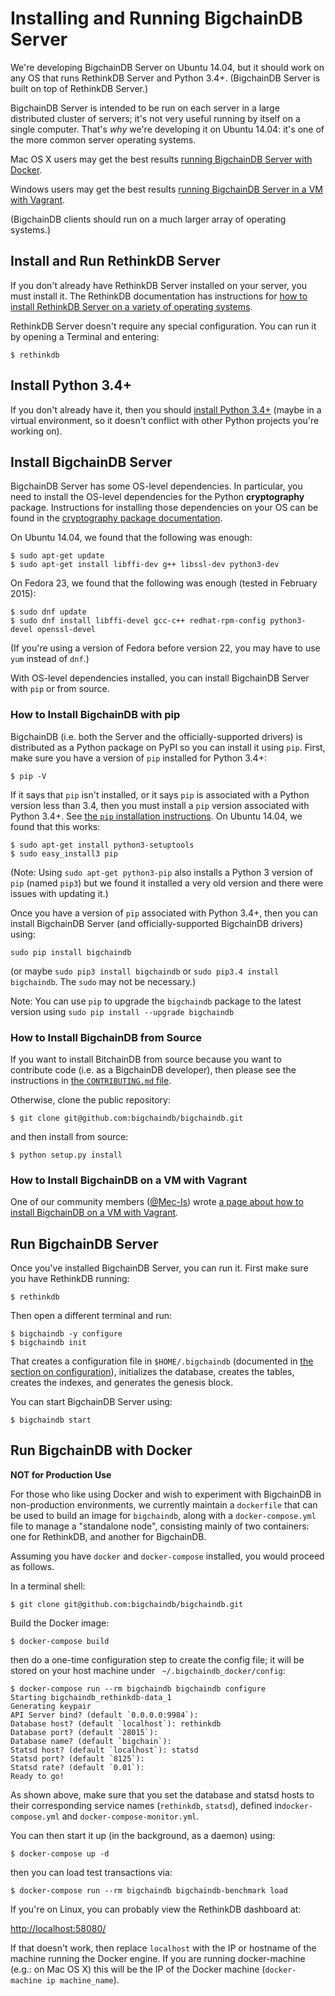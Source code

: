 # Installing and Running BigchainDB Server

We're developing BigchainDB Server on Ubuntu 14.04, but it should work on any OS that runs RethinkDB Server and Python 3.4+. (BigchainDB Server is built on top of RethinkDB Server.)

BigchainDB Server is intended to be run on each server in a large distributed cluster of servers; it's not very useful running by itself on a single computer. That's _why_ we're developing it on Ubuntu 14.04: it's one of the more common server operating systems.

Mac OS X users may get the best results [running BigchainDB Server with Docker](installing-server.html#run-bigchaindb-with-docker).

Windows users may get the best results [running BigchainDB Server in a VM with Vagrant](installing-server.html#how-to-install-bigchaindb-on-a-vm-with-vagrant).

(BigchainDB clients should run on a much larger array of operating systems.)


## Install and Run RethinkDB Server

If you don't already have RethinkDB Server installed on your server, you must install it. The RethinkDB documentation has instructions for [how to install RethinkDB Server on a variety of operating systems](http://rethinkdb.com/docs/install/).

RethinkDB Server doesn't require any special configuration. You can run it by opening a Terminal and entering:
```text
$ rethinkdb
```

## Install Python 3.4+

If you don't already have it, then you should [install Python 3.4+](https://www.python.org/downloads/) (maybe in a virtual environment, so it doesn't conflict with other Python projects you're working on).

## Install BigchainDB Server

BigchainDB Server has some OS-level dependencies. In particular, you need to install the OS-level dependencies for the Python **cryptography** package. Instructions for installing those dependencies on your OS can be found in the [cryptography package documentation](https://cryptography.io/en/latest/installation/).

On Ubuntu 14.04, we found that the following was enough:
```text
$ sudo apt-get update
$ sudo apt-get install libffi-dev g++ libssl-dev python3-dev
```

On Fedora 23, we found that the following was enough (tested in February 2015):
```text
$ sudo dnf update
$ sudo dnf install libffi-devel gcc-c++ redhat-rpm-config python3-devel openssl-devel
```

(If you're using a version of Fedora before version 22, you may have to use `yum` instead of `dnf`.)

With OS-level dependencies installed, you can install BigchainDB Server with `pip` or from source.

### How to Install BigchainDB with pip

BigchainDB (i.e. both the Server and the officially-supported drivers) is distributed as a Python package on PyPI so you can install it using `pip`. First, make sure you have a version of `pip` installed for Python 3.4+:
```text
$ pip -V
```

If it says that `pip` isn't installed, or it says `pip` is associated with a Python version less than 3.4, then you must install a `pip` version associated with Python 3.4+. See [the `pip` installation instructions](https://pip.pypa.io/en/stable/installing/). On Ubuntu 14.04, we found that this works:
```text
$ sudo apt-get install python3-setuptools
$ sudo easy_install3 pip
```
(Note: Using `sudo apt-get python3-pip` also installs a Python 3 version of `pip` (named `pip3`) but we found it installed a very old version and there were issues with updating it.)

Once you have a version of `pip` associated with Python 3.4+, then you can install BigchainDB Server (and officially-supported BigchainDB drivers) using:
```text
sudo pip install bigchaindb
```
(or maybe `sudo pip3 install bigchaindb` or `sudo pip3.4 install bigchaindb`. The `sudo` may not be necessary.)

Note: You can use `pip` to upgrade the `bigchaindb` package to the latest version using `sudo pip install --upgrade bigchaindb`

### How to Install BigchainDB from Source

If you want to install BitchainDB from source because you want to contribute code (i.e. as a BigchainDB developer), then please see the instructions in [the `CONTRIBUTING.md` file](https://github.com/bigchaindb/bigchaindb/blob/master/CONTRIBUTING.md).

Otherwise, clone the public repository:
```text
$ git clone git@github.com:bigchaindb/bigchaindb.git
```

and then install from source:
```text
$ python setup.py install
```

### How to Install BigchainDB on a VM with Vagrant

One of our community members ([@Mec-Is](https://github.com/Mec-iS)) wrote [a page about how to install BigchainDB on a VM with Vagrant](https://gist.github.com/Mec-iS/b84758397f1b21f21700).


## Run BigchainDB Server

Once you've installed BigchainDB Server, you can run it. First make sure you have RethinkDB running:
```text
$ rethinkdb
```

Then open a different terminal and run:
```text
$ bigchaindb -y configure
$ bigchaindb init
```

That creates a configuration file in `$HOME/.bigchaindb` (documented in [the section on configuration](configuration.html)), initializes the database, creates the tables, creates the indexes, and generates the genesis block.

You can start BigchainDB Server using:
```text
$ bigchaindb start
```


## Run BigchainDB with Docker

**NOT for Production Use**

For those who like using Docker and wish to experiment with BigchainDB in non-production environments, we currently maintain a `dockerfile` that can be used to build an image for `bigchaindb`, along with a `docker-compose.yml` file to manage a "standalone node", consisting mainly of two containers: one for RethinkDB, and another for BigchainDB.

Assuming you have `docker` and `docker-compose` installed, you would proceed as follows.

In a terminal shell:
```text
$ git clone git@github.com:bigchaindb/bigchaindb.git
```

Build the Docker image:
```text
$ docker-compose build
```

then do a one-time configuration step to create the config file; it will be
stored on your host machine under ` ~/.bigchaindb_docker/config`:
```text
$ docker-compose run --rm bigchaindb bigchaindb configure
Starting bigchaindb_rethinkdb-data_1
Generating keypair
API Server bind? (default `0.0.0.0:9984`): 
Database host? (default `localhost`): rethinkdb
Database port? (default `28015`): 
Database name? (default `bigchain`): 
Statsd host? (default `localhost`): statsd
Statsd port? (default `8125`): 
Statsd rate? (default `0.01`): 
Ready to go!
```

As shown above, make sure that you set the database and statsd hosts to their
corresponding service names (`rethinkdb`, `statsd`), defined in`docker-compose.yml`
and `docker-compose-monitor.yml`.

You can then start it up (in the background, as a daemon) using:
```text
$ docker-compose up -d
```

then you can load test transactions via:
```text
$ docker-compose run --rm bigchaindb bigchaindb-benchmark load
```

If you're on Linux, you can probably view the RethinkDB dashboard at:

[http://localhost:58080/](http://localhost:58080/)

If that doesn't work, then replace `localhost` with the IP or hostname of the machine running the Docker engine. If you are running docker-machine (e.g.: on Mac OS X) this will be the IP of the Docker machine (`docker-machine ip machine_name`).
